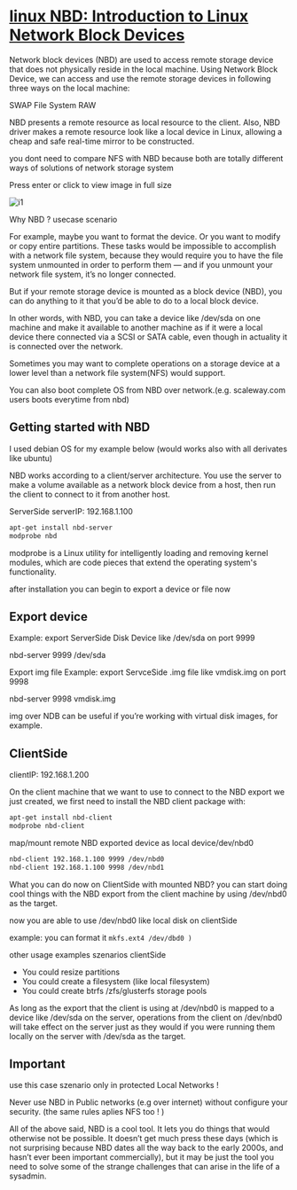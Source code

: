 # **[linux NBD: Introduction to Linux Network Block Devices](https://medium.com/@aysadx/linux-nbd-introduction-to-linux-network-block-devices-143365f1901b)**

Network block devices (NBD) are used to access remote storage device that does not physically reside in the local machine. Using Network Block Device, we can access and use the remote storage devices in following three ways on the local machine:

SWAP
File System
RAW

NBD presents a remote resource as local resource to the client. Also, NBD driver makes a remote resource look like a local device in Linux, allowing a cheap and safe real-time mirror to be constructed.

you dont need to compare NFS with NBD because both are totally different ways of solutions of network storage system

Press enter or click to view image in full size

![i1](https://miro.medium.com/v2/resize:fit:720/format:webp/1*0WqhqSXX_IBTyhVtbsZtYg.png)

Why NBD ? usecase scenario

For example, maybe you want to format the device. Or you want to modify or copy entire partitions. These tasks would be impossible to accomplish with a network file system, because they would require you to have the file system unmounted in order to perform them — and if you unmount your network file system, it’s no longer connected.

But if your remote storage device is mounted as a block device (NBD), you can do anything to it that you’d be able to do to a local block device.

In other words, with NBD, you can take a device like /dev/sda on one machine and make it available to another machine as if it were a local device there connected via a SCSI or SATA cable, even though in actuality it is connected over the network.

Sometimes you may want to complete operations on a storage device at a lower level than a network file system(NFS) would support.

You can also boot complete OS from NBD over network.(e.g. scaleway.com users boots everytime from nbd)

## Getting started with NBD

I used debian OS for my example below (would works also with all derivates like ubuntu)

NBD works according to a client/server architecture. You use the server to make a volume available as a network block device from a host, then run the client to connect to it from another host.

ServerSide
serverIP: 192.168.1.100

```bash
apt-get install nbd-server
modprobe nbd
```

modprobe is a Linux utility for intelligently loading and removing kernel modules, which are code pieces that extend the operating system's functionality.

after installation you can begin to export a device or file now

## Export device

Example: export ServerSide Disk Device like /dev/sda on port 9999

nbd-server 9999 /dev/sda

Export img file
Example: export ServceSide .img file like vmdisk.img on port 9998

nbd-server 9998 vmdisk.img

img over NDB can be useful if you’re working with virtual disk images, for example.

## ClientSide

clientIP: 192.168.1.200

On the client machine that we want to use to connect to the NBD export we just created, we first need to install the NBD client package with:

```bash
apt-get install nbd-client
modprobe nbd-client
```

map/mount remote NBD exported device as local device/dev/nbd0

```bash
nbd-client 192.168.1.100 9999 /dev/nbd0
nbd-client 192.168.1.100 9998 /dev/nbd1
```

What you can do now on ClientSide with mounted NBD?
you can start doing cool things with the NBD export from the client machine by using /dev/nbd0 as the target.

now you are able to use /dev/nbd0 like local disk on clientSide

example: you can format it
`mkfs.ext4 /dev/dbd0 )`

other usage examples szenarios clientSide

+ You could resize partitions
+ You could create a filesystem (like local filesystem)
+ You could create btrfs /zfs/glusterfs storage pools

As long as the export that the client is using at /dev/nbd0 is mapped to a device like /dev/sda on the server, operations from the client on /dev/nbd0 will take effect on the server just as they would if you were running them locally on the server with /dev/sda as the target.

## Important

use this case szenario only in protected Local Networks !

Never use NBD in Public networks (e.g over internet) without configure your security. (the same rules aplies NFS too ! )

All of the above said, NBD is a cool tool. It lets you do things that would otherwise not be possible. It doesn’t get much press these days (which is not surprising because NBD dates all the way back to the early 2000s, and hasn’t ever been important commercially), but it may be just the tool you need to solve some of the strange challenges that can arise in the life of a sysadmin.
